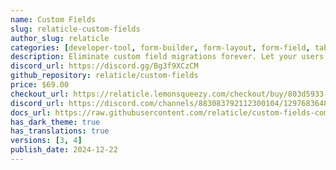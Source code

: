 ```yaml
---
name: Custom Fields
slug: relaticle-custom-fields
author_slug: relaticle
categories: [developer-tool, form-builder, form-layout, form-field, table-column, infolist-entry]
description: Eliminate custom field migrations forever. Let your users create and manage form fields directly in Filament admin panels with 20+ built-in field types, validation, and zero database changes.
discord_url: https://discord.gg/Bg3f9XCzCM
github_repository: relaticle/custom-fields
price: $69.00
checkout_url: https://relaticle.lemonsqueezy.com/checkout/buy/803d5933-4b12-4869-9d93-f96797339603?aff=jgeKp
discord_url: https://discord.com/channels/883083792112300104/1297683648195330089
docs_url: https://raw.githubusercontent.com/relaticle/custom-fields-community/main/docs/v1.md
has_dark_theme: true
has_translations: true
versions: [3, 4]
publish_date: 2024-12-22
---
```

